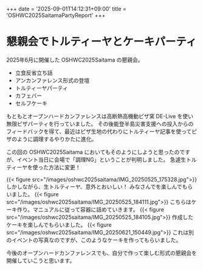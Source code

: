 +++
date = '2025-09-01T14:12:31+09:00'
title = 'OSHWC2025SaitamaPartyReport'
+++

# 懇親会でトルティーヤとケーキパーティ

2025年6月に開催した OSHWC2025Saitama の懇親会。


- 立食反省立ち話
- アンカンファレンス形式の登壇
- トルティーヤパーティ
- カフェバー
- セルフケーキ


もともとオープンハードカンファレンスは高断熱高機動ピザ窯 DE-Live を使い無限ピザパーティを行っていました。
その後能登半島災害支援への投入からのフィードバックを得て、最近はピザ生地の代わりにトルティーヤ記事を使ってピザのように調理するやりかたに進化。

この回の OSHWC2025Saitama においてもそのようにしようと思ったのですが、イベント当日に会場で「調理NG」ということが判明しました。
急遽生トルティーヤを使った方法に変更！

{{< figure src="/images/oshwc2025saitama/IMG_20250525_175328.jpg">}}
しかしながら、生トルティーヤ、意外とおいしい！ みなさんでを楽しんでもらいました。
{{< figure src="/images/oshwc2025saitama/IMG_20250525_184111.jpg">}}
こちらはケーキ作り。マニュアルに従って容器に詰めていきます。
{{< figure src="/images/oshwc2025saitama/IMG_20250525_184105.jpg">}}
作成したケーキを楽しんでもらいました。
{{< figure src="/images/oshwc2025saitama/IMG_20250621_150449.jpg">}}
これは別のイベントの写真なのですが、このようなケーキを作ってもらいました。

今後のオープンハードカンファレンスでも、自分で作って楽しむ形式の懇親会を開催していこうと思います。
